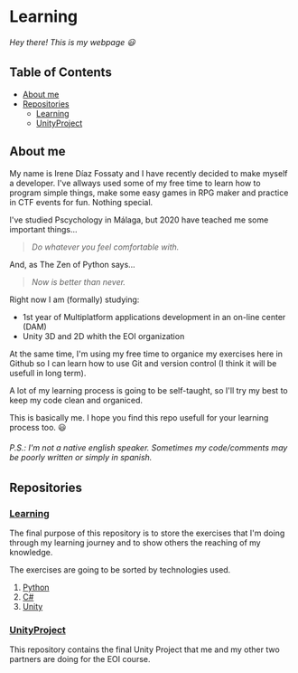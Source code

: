 # Learning

###### Hey there! This is my webpage :smiley:

## Table of Contents
* [About me](#about-me)
* [Repositories](#repositories)
  * [Learning](#learning)
  * [UnityProject](#unityproject)


## About me


My name is Irene Díaz Fossaty and I have recently decided to make myself a developer.
I've allways used some of my free time to learn how to program simple things, make some easy 
games in RPG maker and practice in CTF events for fun. Nothing special.

I've studied Pscychology in Málaga, but 2020 have teached me some important things... 

>_Do whatever you feel comfortable with._ 

And, as The Zen of Python says...

>_Now is better than never._

Right now I am (formally) studying:

* 1st year of Multiplatform applications development in an on-line center (DAM)
* Unity 3D and 2D whith the EOI organization

At the same time, I'm using my free time to organice my exercises here in Github so I can learn how to use Git and 
version control (I think it will be usefull in long term).

A lot of my learning process is going to be self-taught, so I'll try my best to keep my code clean and organiced.

This is basically me. I hope you find this repo usefull for your learning process too. :smiley:

###### _P.S.: I'm not a native english speaker. Sometimes my code/comments may be poorly written or simply in spanish._

## Repositories

### [Learning](https://github.com/ejenaru/Learning)

The final purpose of this repository is to store the exercises that I'm doing through my learning journey and to 
show others the reaching of my knowledge.

The exercises are going to be sorted by technologies used.

1. [Python](https://github.com/ejenaru/Learning/tree/master/Python)
2. [C#](https://github.com/ejenaru/Learning/tree/master/C%23)
3. [Unity]()

### [UnityProject](https://github.com/ejenaru/UnityProject)

This repository contains the final Unity Project that me and my other two partners are doing for the EOI course.

